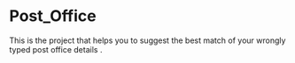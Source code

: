 # Post_Office
This is the project that helps you to suggest the best match of your wrongly typed post office details .
